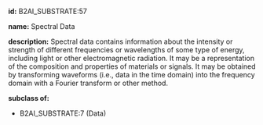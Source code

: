 **id:** B2AI_SUBSTRATE:57

**name:** Spectral Data

**description:** Spectral data contains information about the intensity or strength of different frequencies or wavelengths of some type of energy, including light or other electromagnetic radiation. It may be a representation of the composition and properties of materials or signals. It may be obtained by transforming waveforms (i.e., data in the time domain) into the frequency domain with a Fourier transform or other method.

**subclass of:**

- B2AI_SUBSTRATE:7 (Data)
